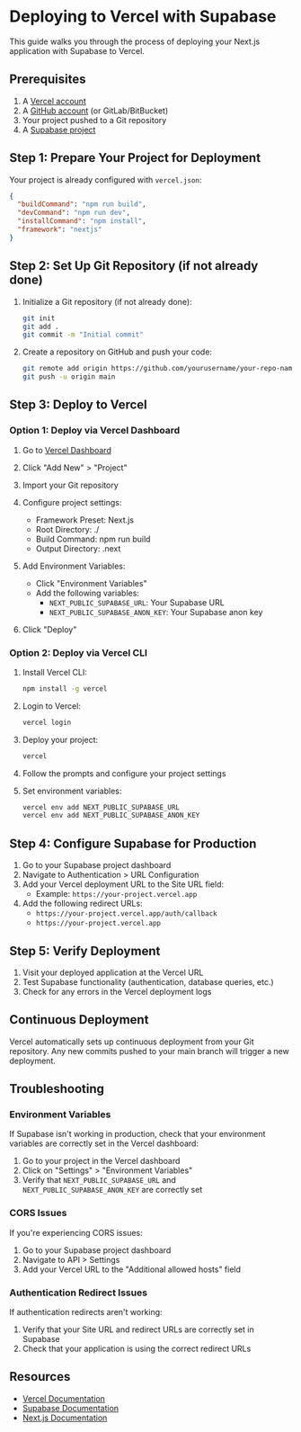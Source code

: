 # Deploying to Vercel with Supabase

This guide walks you through the process of deploying your Next.js application with Supabase to Vercel.

## Prerequisites

1. A [Vercel account](https://vercel.com/signup)
2. A [GitHub account](https://github.com/signup) (or GitLab/BitBucket)
3. Your project pushed to a Git repository
4. A [Supabase project](https://supabase.com)

## Step 1: Prepare Your Project for Deployment

Your project is already configured with `vercel.json`:

```json
{
  "buildCommand": "npm run build",
  "devCommand": "npm run dev",
  "installCommand": "npm install",
  "framework": "nextjs"
}
```

## Step 2: Set Up Git Repository (if not already done)

1. Initialize a Git repository (if not already done):
   ```bash
   git init
   git add .
   git commit -m "Initial commit"
   ```

2. Create a repository on GitHub and push your code:
   ```bash
   git remote add origin https://github.com/yourusername/your-repo-name.git
   git push -u origin main
   ```

## Step 3: Deploy to Vercel

### Option 1: Deploy via Vercel Dashboard

1. Go to [Vercel Dashboard](https://vercel.com/dashboard)
2. Click "Add New" > "Project"
3. Import your Git repository
4. Configure project settings:
   - Framework Preset: Next.js
   - Root Directory: ./
   - Build Command: npm run build
   - Output Directory: .next

5. Add Environment Variables:
   - Click "Environment Variables"
   - Add the following variables:
     - `NEXT_PUBLIC_SUPABASE_URL`: Your Supabase URL
     - `NEXT_PUBLIC_SUPABASE_ANON_KEY`: Your Supabase anon key

6. Click "Deploy"

### Option 2: Deploy via Vercel CLI

1. Install Vercel CLI:
   ```bash
   npm install -g vercel
   ```

2. Login to Vercel:
   ```bash
   vercel login
   ```

3. Deploy your project:
   ```bash
   vercel
   ```

4. Follow the prompts and configure your project settings
5. Set environment variables:
   ```bash
   vercel env add NEXT_PUBLIC_SUPABASE_URL
   vercel env add NEXT_PUBLIC_SUPABASE_ANON_KEY
   ```

## Step 4: Configure Supabase for Production

1. Go to your Supabase project dashboard
2. Navigate to Authentication > URL Configuration
3. Add your Vercel deployment URL to the Site URL field:
   - Example: `https://your-project.vercel.app`
4. Add the following redirect URLs:
   - `https://your-project.vercel.app/auth/callback`
   - `https://your-project.vercel.app`

## Step 5: Verify Deployment

1. Visit your deployed application at the Vercel URL
2. Test Supabase functionality (authentication, database queries, etc.)
3. Check for any errors in the Vercel deployment logs

## Continuous Deployment

Vercel automatically sets up continuous deployment from your Git repository. Any new commits pushed to your main branch will trigger a new deployment.

## Troubleshooting

### Environment Variables

If Supabase isn't working in production, check that your environment variables are correctly set in the Vercel dashboard:

1. Go to your project in the Vercel dashboard
2. Click on "Settings" > "Environment Variables"
3. Verify that `NEXT_PUBLIC_SUPABASE_URL` and `NEXT_PUBLIC_SUPABASE_ANON_KEY` are correctly set

### CORS Issues

If you're experiencing CORS issues:

1. Go to your Supabase project dashboard
2. Navigate to API > Settings
3. Add your Vercel URL to the "Additional allowed hosts" field

### Authentication Redirect Issues

If authentication redirects aren't working:

1. Verify that your Site URL and redirect URLs are correctly set in Supabase
2. Check that your application is using the correct redirect URLs

## Resources

- [Vercel Documentation](https://vercel.com/docs)
- [Supabase Documentation](https://supabase.com/docs)
- [Next.js Documentation](https://nextjs.org/docs)
